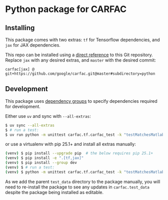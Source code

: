 # Python package for CARFAC

## Installing

This package comes with two extras: `tf` for Tensorflow dependencies, and `jax`
for JAX dependencies.

This repo can be installed using a [direct reference] to this Git repository.
Replace `jax` with any desired extras, and `master` with the desired commit:

```
carfac[jax] @ git+https://github.com/google/carfac.git@master#subdirectory=python
```

[direct reference]: https://packaging.python.org/en/latest/specifications/version-specifiers/#direct-references

## Development

This package uses [dependency groups] to specify dependencies required for
development.

Either use `uv` and sync with `--all-extras`:

```bash session
$ uv sync --all-extras
$ # run a test:
$ uv run python -m unittest carfac.tf.carfac_test -k "testMatchesMatlabOnBinauralData"
```

or use a virtualenv with pip 25.1+ and install all extras manually:

```bash session
(venv) $ pip install --upgrade pip  # the below requires pip 25.1+
(venv) $ pip install -e ".[tf,jax]"
(venv) $ pip install --group dev
(venv) $ # run a test:
(venv) $ python -m unittest carfac.tf.carfac_test -k "testMatchesMatlabOnBinauralData"
```

As we add the parent `test_data` directory to the package manually, you will
need to re-install the package to see any updates in `carfac.test_data` despite
the package being installed as editable.

[dependency groups]: https://packaging.python.org/en/latest/specifications/dependency-groups/
